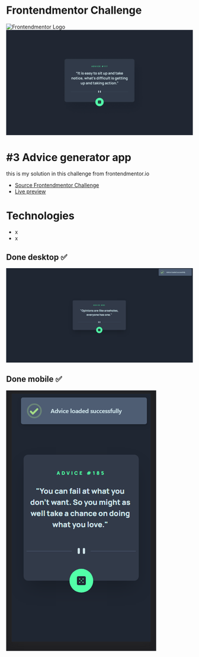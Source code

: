 # Frontendmentor Challenge

![Frontendmentor Logo](https://miro.medium.com/max/1100/0*cfYEyKU7fH1Vz37c.png)
![Challenge](challenge/design/desktop-design.jpg)

# #3 Advice generator app
this is my solution in this challenge from frontendmentor.io

- [Source Frontendmentor Challenge](https://www.frontendmentor.io/challenges/advice-generator-app-QdUG-13db)
- [Live preview](https://fairstyle.github.io/frontendmentor-Advice-generator-app/)

# Technologies
- x
- x

## Done desktop ✅
![](done/done-desktop.png)

## Done mobile ✅
![](done/done-mobile.png)